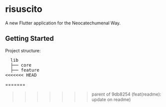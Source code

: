 # risuscito

A new Flutter application for the Neocatechumenal Way.

## Getting Started

Project structure:
<pre>
  lib
  ├── core
  ├── feature
<<<<<<< HEAD
</pre>
=======
</prexs>
>>>>>>> parent of 9db8254 (feat(readme): update on readme)

